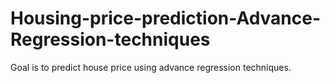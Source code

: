 # Housing-price-prediction-Advance-Regression-techniques
Goal is to predict house price using advance regression techniques.
